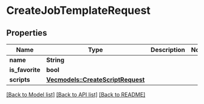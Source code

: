 # CreateJobTemplateRequest

## Properties

Name | Type | Description | Notes
------------ | ------------- | ------------- | -------------
**name** | **String** |  | 
**is_favorite** | **bool** |  | 
**scripts** | [**Vec<models::CreateScriptRequest>**](CreateScriptRequest.md) |  | 

[[Back to Model list]](../README.md#documentation-for-models) [[Back to API list]](../README.md#documentation-for-api-endpoints) [[Back to README]](../README.md)


